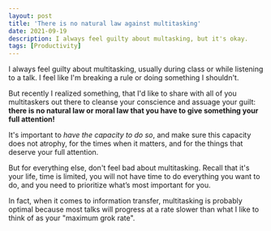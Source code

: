 ```yaml
---
layout: post
title: 'There is no natural law against multitasking'
date: 2021-09-19
description: I always feel guilty about multasking, but it's okay.
tags: [Productivity]
---
```

I always feel guilty about multitasking, usually during class or while listening to a talk. I feel like I'm breaking a rule or doing something I shouldn't.

But recently I realized something, that I'd like to share with all of you multitaskers out there to cleanse your conscience and assuage your guilt: **there is no natural law or moral law that you have to give something your full attention!**

It's important to _have the capacity to do so_, and make sure this capacity does not atrophy, for the times when it matters, and for the things that deserve your full attention.

But for everything else, don't feel bad about multitasking. Recall that it's your life, time is limited, you will not have time to do everything you want to do, and  you need to prioritize what’s most important for you.

In fact, when it comes to information transfer, multitasking is probably optimal because most talks will progress at a rate slower than what I like to think of as your "maximum grok rate".
